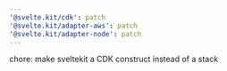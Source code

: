 ```yaml
---
'@svelte.kit/cdk': patch
'@svelte.kit/adapter-aws': patch
'@svelte.kit/adapter-node': patch
---
```


chore: make sveltekit a CDK construct instead of a stack
